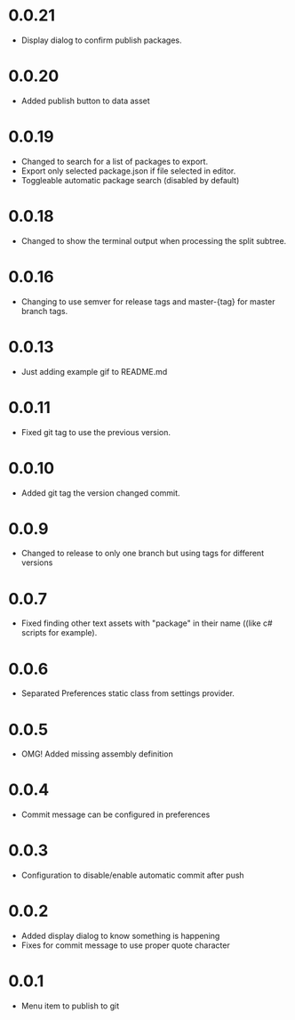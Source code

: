 # 0.0.21 

- Display dialog to confirm publish packages.

# 0.0.20

- Added publish button to data asset

# 0.0.19

- Changed to search for a list of packages to export.
- Export only selected package.json if file selected in editor.
- Toggleable automatic package search (disabled by default)

# 0.0.18

- Changed to show the terminal output when processing the split subtree.

# 0.0.16

- Changing to use semver for release tags and master-{tag} for master branch tags.

# 0.0.13

- Just adding example gif to README.md

# 0.0.11

- Fixed git tag to use the previous version.

# 0.0.10

- Added git tag the version changed commit. 

# 0.0.9

- Changed to release to only one branch but using tags for different versions

# 0.0.7

- Fixed finding other text assets with "package" in their name ((like c# scripts for example).

# 0.0.6

- Separated Preferences static class from settings provider.

# 0.0.5

- OMG! Added missing assembly definition

# 0.0.4

- Commit message can be configured in preferences

# 0.0.3

- Configuration to disable/enable automatic commit after push

# 0.0.2

- Added display dialog to know something is happening
- Fixes for commit message to use proper quote character

# 0.0.1

- Menu item to publish to git